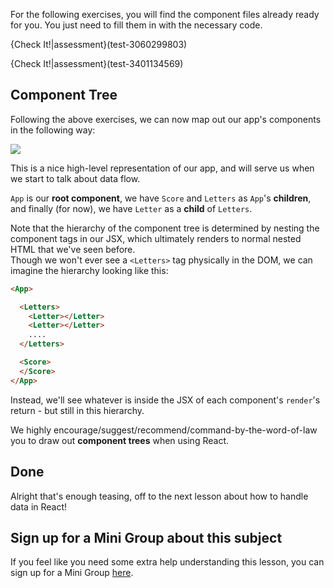 For the following exercises, you will find the component files already ready for you. You just need to fill them in with the necessary code.

{Check It!|assessment}(test-3060299803)

{Check It!|assessment}(test-3401134569)

## Component Tree

Following the above exercises, we can now map out our app's components in the following way:

![](https://s3-us-west-2.amazonaws.com/learn-app/lesson-images/react-component-tree-basic.PNG)

This is a nice high-level representation of our app, and will serve us when we start to talk about data flow.

`App` is our **root component**, we have `Score` and `Letters` as `App`'s **children**, and finally (for now), we have `Letter` as a **child** of `Letters`.

Note that the hierarchy of the component tree is determined by nesting the component tags in our JSX, which ultimately renders to normal nested HTML that we've seen before.  
Though we won't ever see a `<Letters>` tag physically in the DOM, we can imagine the hierarchy looking like this:

```html
<App>

  <Letters>
    <Letter></Letter>
    <Letter></Letter>
    ....
  </Letters>

  <Score>
  </Score>
</App>
```

Instead, we'll see whatever is inside the JSX of each component's `render`'s return - but still in this hierarchy.

We highly encourage/suggest/recommend/command-by-the-word-of-law you to draw out **component trees** when using React.

## Done

Alright that's enough teasing, off to the next lesson about how to handle data in React!

## Sign up for a Mini Group about this subject

If you feel like you need some extra help understanding this lesson, you can sign up for a Mini Group [here](https://docs.google.com/forms/d/e/1FAIpQLSdUQIETKPzK61GpcJM7G4HaHyQgrEqGw7QAgGLHfkp90gGZfw/viewform?usp=pp_url&entry.64034666=Introduction+to+React).
